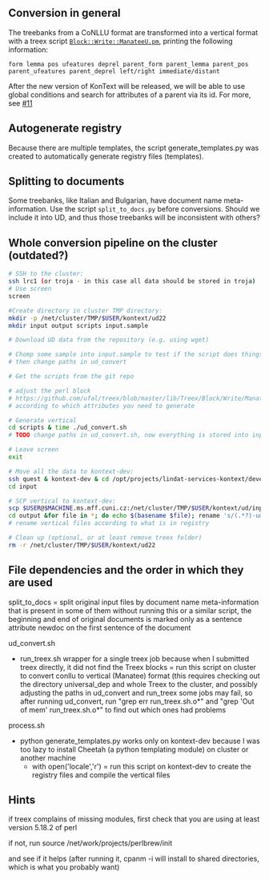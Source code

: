 ## Conversion in general

The treebanks from a CoNLLU format are transformed into a vertical format with a
treex script [`Block::Write::ManateeU.pm`](https://github.com/ufal/treex/blob/master/lib/Treex/Block/Write/ManateeU.pm),
printing the following information: 
```
form lemma pos ufeatures deprel parent_form parent_lemma parent_pos parent_ufeatures parent_deprel left/right immediate/distant
```
After the new version of KonText will be released, we will be able to use global conditions and search for attributes 
of a parent via its id. 
For more, see [#11](https://github.com/ufal/lindat-corpora-conversions/issues/11)

## Autogenerate registry

Because there are multiple templates, the script generate_templates.py was
created to automatically generate registry files (templates). 

## Splitting to documents
Some treebanks, like Italian and Bulgarian, have document name meta-information.
Use the script `split_to_docs.py` before conversions. 
Should we include it into UD, and thus those treebanks will be inconsistent with others?
   

## Whole conversion pipeline on the cluster (outdated?)

```bash
# SSH to the cluster:
ssh lrc1 (or troja - in this case all data should be stored in troja)
# Use screen
screen

#Create directory in cluster TMP directory: 
mkdir -p /net/cluster/TMP/$USER/kontext/ud22
mkdir input output scripts input.sample 

# Download UD data from the repository (e.g. using wget)

# Chomp some sample into input.sample to test if the script does things correctly (optional),
# then change paths in ud_convert

# Get the scripts from the git repo

# adjust the perl block 
# https://github.com/ufal/treex/blob/master/lib/Treex/Block/Write/ManateeU.pm 
# according to which attributes you need to generate 

# Generate vertical
cd scripts & time ./ud_convert.sh  
# TODO change paths in ud_convert.sh, now everything is stored into input folder 

# Leave screen
exit

# Move all the data to kontext-dev:
ssh quest & kontext-dev & cd /opt/projects/lindat-services-kontext/devel/data/corpora/conversions/data/treex/universal_dep/
cd input 

# SCP vertical to kontext-dev:
scp $USER@$MACHINE.ms.mff.cuni.cz:/net/cluster/TMP/$USER/kontext/ud/input/*-train.vert output
cd output &for file in *; do echo $(basename $file); rename 's/(.*?)-ud-train.vert/ud_$1-a/' $(basename $file); done
# rename vertical files according to what is in registry

# Clean up (optional, or at least remove treex folder)
rm -r /net/cluster/TMP/$USER/kontext/ud22
```
 

## File dependencies and the order in which they are used
split_to_docs
  = split original input files by document name meta-information that is present in some of them
  without running this or a similar script, the beginning and end of original documents is marked only as a sentence attribute newdoc on the first sentence of the document

ud_convert.sh
  - run_treex.sh
      wrapper for a single treex job because when I submitted treex directly, it did not find the Treex blocks
  = run this script on cluster to convert conllu to vertical (Manatee) format
    (this requires checking out the directory universal_dep and whole Treex to the cluster, and possibly adjusting the paths in ud_convert and run_treex
    some jobs may fail, so after running ud_convert, run "grep err run_treex.sh.o*" and "grep 'Out of mem' run_treex.sh.o*" to find out which ones had problems

process.sh
  - python generate_templates.py
      works only on kontext-dev because I was too lazy to install Cheetah (a python templating module) on cluster or another machine
      - with open('locale','r')
  = run this script on kontext-dev to create the registry files and compile the vertical files


## Hints

if treex complains of missing modules, first check that you are using at least version 5.18.2 of perl

if not, run
source /net/work/projects/perlbrew/init

and see if it helps
(after running it, cpanm -i will install to shared directories, which is what you probably want)

